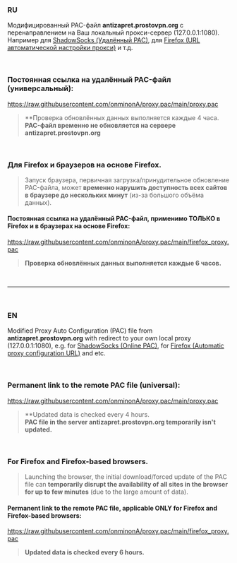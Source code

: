 

### RU

Модифицированный PAC-файл **antizapret.prostovpn.org** с перенаправлением на Ваш локальный прокси-сервер (127.0.0.1:1080).
Например для [ShadowSocks (Удалённый PAC)](https://github.com/onminonA/proxy.pac/wiki#shadowsocks), для [Firefox (URL автоматической настройки прокси)](https://github.com/onminonA/proxy.pac/wiki#firefox) и т.д.

<br>

### Постоянная ссылка на удалённый PAC-файл (универсальный):

https://raw.githubusercontent.com/onminonA/proxy.pac/main/proxy.pac
>**Проверка обновлённых данных выполняется каждые 4 часа.  
>**PAC-файл временно не обновляется на сервере antizapret.prostovpn.org**

<br>

###  Для Firefox и браузеров на основе Firefox.
>Запуск браузера, первичная загрузка/принудительное обновление PAC-файла, может **временно нарушить доступность всех сайтов в браузере до нескольких минут** (из-за большого объёма данных).
#### Постоянная ссылка на удалённый PAC-файл, применимо ТОЛЬКО в Firefox и в браузерах на основе Firefox:

https://raw.githubusercontent.com/onminonA/proxy.pac/main/firefox_proxy.pac
>**Проверка обновлённых данных выполняется каждые 6 часов.**

<br>

---

<br>

### EN

Modified Proxy Auto Configuration (PAC) file from **antizapret.prostovpn.org** with redirect to your own local proxy (127.0.0.1:1080), e.g. for [ShadowSocks (Online PAC)](https://github.com/onminonA/proxy.pac/wiki#shadowsocks-1), for [Firefox (Automatic proxy configuration URL)](https://github.com/onminonA/proxy.pac/wiki#firefox-1) and etc.

<br>

### Permanent link to the remote PAC file (universal):

https://raw.githubusercontent.com/onminonA/proxy.pac/main/proxy.pac
>**Updated data is checked every 4 hours.  
>**PAC file in the server antizapret.prostovpn.org temporarily isn't updated.**

<br>

### For Firefox and Firefox-based browsers.
>Launching the browser, the initial download/forced update of the PAC file can **temporarily disrupt the availability of all sites in the browser for up to few minutes** (due to the large amount of data).

#### Permanent link to the remote PAC file, applicable ONLY for Firefox and Firefox-based browsers:

https://raw.githubusercontent.com/onminonA/proxy.pac/main/firefox_proxy.pac
>**Updated data is checked every 6 hours.**

